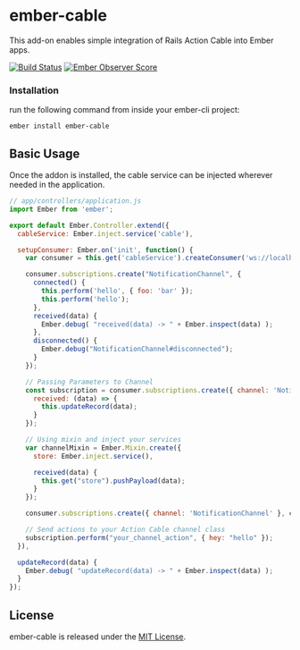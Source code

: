 # ember-cable

This add-on enables simple integration of Rails Action Cable into Ember apps.

[![Build Status](https://travis-ci.org/algonauti/ember-cable.svg?branch=master)](https://travis-ci.org/algonauti/ember-cable)
[![Ember Observer Score](https://emberobserver.com/badges/ember-cable.svg)](https://emberobserver.com/addons/ember-cable)

### Installation
run the following command from inside your ember-cli project:

    ember install ember-cable

## Basic Usage

Once the addon is installed, the cable service can be injected wherever
needed in the application.

```js
// app/controllers/application.js
import Ember from 'ember';

export default Ember.Controller.extend({
  cableService: Ember.inject.service('cable'),

  setupConsumer: Ember.on('init', function() {
    var consumer = this.get('cableService').createConsumer('ws://localhost:4200/cable');

    consumer.subscriptions.create("NotificationChannel", {
      connected() {
        this.perform('hello', { foo: 'bar' });
        this.perform('hello');
      },
      received(data) {
        Ember.debug( "received(data) -> " + Ember.inspect(data) );
      },
      disconnected() {
        Ember.debug("NotificationChannel#disconnected");
      }
    });

    // Passing Parameters to Channel
    const subscription = consumer.subscriptions.create({ channel: 'NotificationChannel', room: 'Best Room' }, {
      received: (data) => {
        this.updateRecord(data);
      }
    });

    // Using mixin and inject your services
    var channelMixin = Ember.Mixin.create({
      store: Ember.inject.service(),

      received(data) {
        this.get("store").pushPayload(data);
      }
    });

    consumer.subscriptions.create({ channel: 'NotificationChannel' }, channelMixin);

    // Send actions to your Action Cable channel class
    subscription.perform("your_channel_action", { hey: "hello" });
  }),

  updateRecord(data) {
    Ember.debug( "updateRecord(data) -> " + Ember.inspect(data) );
  }
});

```

## License

ember-cable is released under the [MIT License](http://www.opensource.org/licenses/MIT).
